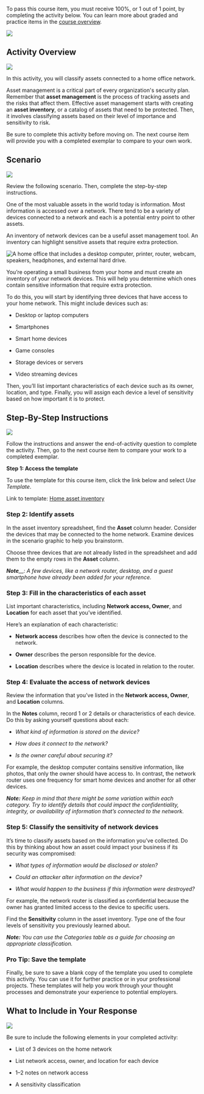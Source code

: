 To pass this course item, you must receive 100%, or 1 out of 1 point, by completing the activity below. You can learn more about graded and practice items in the [course overview](https://www.coursera.org/learn/assets-threats-and-vulnerabilities/supplement/ChT4c/course-5-overview).

![](https://d3c33hcgiwev3.cloudfront.net/imageAssetProxy.v1/zWGq3NYWS-67RvkNvvt2aw_da071c82bf264a239b19952603825af1_ifdxGHWoFAa6XEYeC1oGinNgbosJqFSyy4fo9BHN1vcnAG3ETX2ryswq9ZyB_OeONXacHLzza94qjTOMHeijK-QPEIyABo4U_-wLYFBQhurekiSypJW2e27-MkvI0yovZR85KBawkUNLGp8kVk2M1qmt86tdWidRawGV6OxP8ADjdGmiRTRXXONPid_GMA?expiry=1716681600000&hmac=D5K1Ep2GE-H3HKQ9QXlFniyajos5Mj3kXz06tS-OUWo)

## Activity Overview

![](https://d3c33hcgiwev3.cloudfront.net/imageAssetProxy.v1/bMeh0kzDSsiAlrMg034usw_abc4514fca5d4eeb9bc90936c66b31f1_QvS8VH7w3B7e3sQ-H-ASwpqKB9i0OP60WdXeKivoHPGqQ3KK_-Kisf0sLWRFBTiCkkK1s95FqEmnwQQsUIAPHz7w53NOiZr65nGIwuyd3ExVCO-voOOXi271M_VGDph0oBB9tySRR3xEPEvDiHRa6eGZ7uq0TWH64XrFGmvzFu41KzubstdvXXuvF0Zlug?expiry=1716681600000&hmac=mAQwd01w1etiTe0FUCrxFd2j4vjJMGPVL05RVwiYzxs)

In this activity, you will classify assets connected to a home office network.

Asset management is a critical part of every organization's security plan. Remember that **asset management** is the process of tracking assets and the risks that affect them. Effective asset management starts with creating an **asset inventory**, or a catalog of assets that need to be protected. Then, it involves classifying assets based on their level of importance and sensitivity to risk.

Be sure to complete this activity before moving on. The next course item will provide you with a completed exemplar to compare to your own work.

## Scenario

![](https://d3c33hcgiwev3.cloudfront.net/imageAssetProxy.v1/SW66AUISSQGahMGSkOzPSA_aeb798da7f294a0796d9764c0a694ef1_L-UOR_rtWbg2771ycVcAXom9gFEt2QGUWj28HaHAVqG25JITf40R_JaBU6pood6HR4CnjSArh8atBvKxqWvUJFCO9t89Ie9IpyezzipMJJ8lbaNHkFMoe9jTGfgRL5gpXeIeoPqJT-RpsjRKdI0IyDLLYoRLCxsSBVNRMGBDsSN2hK2ni0oyrsHMXCDVaQ?expiry=1716681600000&hmac=DVEiZ8g7RuQ8QepCEYdhKDpGcwUjcckjAQoptAzxmyg)

Review the following scenario. Then, complete the step-by-step instructions.

One of the most valuable assets in the world today is information. Most information is accessed over a network. There tend to be a variety of devices connected to a network and each is a potential entry point to other assets.

An inventory of network devices can be a useful asset management tool. An inventory can highlight sensitive assets that require extra protection.

![A home office that includes a desktop computer, printer, router, webcam, speakers, headphones, and external hard drive.](https://d3c33hcgiwev3.cloudfront.net/imageAssetProxy.v1/DI0UdPTXQZaKBH6U2COI2w_22f6d4855bff41c1b971796827a895f1_gEEbFojsNk_Cu-5-Hh5fQ1Vnx9XRopqFhxaks_ntc89bMPGKcbHIJJqTEvtba3W5rcUmKWep1CC4ai3O0vgMrjJ9vLtSoCL2YVaQLWxKszOBrepM9r9u_PnbBcabj-x5n7PYESUCOODgNp0isX6YqIQ?expiry=1716681600000&hmac=PR9Kws0jDqqaZJ4wMv-CXOAgk5RojXRFojUYvoamRLk)

You’re operating a small business from your home and must create an inventory of your network devices. This will help you determine which ones contain sensitive information that require extra protection.

To do this, you will start by identifying three devices that have access to your home network. This might include devices such as:

- Desktop or laptop computers
    
- Smartphones
    
- Smart home devices
    
- Game consoles
    
- Storage devices or servers
    
- Video streaming devices
    

Then, you’ll list important characteristics of each device such as its owner, location, and type. Finally, you will assign each device a level of sensitivity based on how important it is to protect.

## Step-By-Step Instructions

![](https://d3c33hcgiwev3.cloudfront.net/imageAssetProxy.v1/j8Q6Z2PiQnmgPd_RAFfxFw_6131b281f7984ceb8a90e740ba8142f1_L-UOR_rtWbg2771ycVcAXom9gFEt2QGUWj28HaHAVqG25JITf40R_JaBU6pood6HR4CnjSArh8atBvKxqWvUJFCO9t89Ie9IpyezzipMJJ8lbaNHkFMoe9jTGfgRL5gpXeIeoPqJT-RpsjRKdI0IyDLLYoRLCxsSBVNRMGBDsSN2hK2ni0oyrsHMXCDVaQ?expiry=1716681600000&hmac=qJvXqkKqp0b2-hyX17UvRK7yvO8te3-koHOLTs427-o)

Follow the instructions and answer the end-of-activity question to complete the activity. Then, go to the next course item to compare your work to a completed exemplar.

**Step 1: Access the template**

To use the template for this course item, click the link below and select _Use Template_. 

Link to template: [Home asset inventory](https://docs.google.com/spreadsheets/d/1x2MoqRGpK1WFj3kg5gPjCVTczWzQ0odc1LrO-ZZbIys/template/preview?resourcekey=0-IWZFZN2pMTG6JbJcaCc7ig)

### **Step 2: Identify assets**

In the asset inventory spreadsheet, find the **Asset** column header. Consider the devices that may be connected to the home network. Examine devices in the scenario graphic to help you brainstorm.

Choose three devices that are not already listed in the spreadsheet and add them to the empty rows in the **Asset** column.

_**Note**__: A few devices, like a network router, desktop, and a guest smartphone have already been added for your reference._

### **Step 3: Fill in the characteristics of each asset**

List important characteristics, including **Network access, Owner**, and **Location** for each asset that you’ve identified.

Here’s an explanation of each characteristic: 

- **Network access** describes how often the device is connected to the network.
    
- **Owner** describes the person responsible for the device.
    
- **Location** describes where the device is located in relation to the router.
    

### **Step 4: Evaluate the access of network devices** 

Review the information that you’ve listed in the **Network access, Owner**, and **Location** columns.

In the **Notes** column, record 1 or 2 details or characteristics of each device. Do this by asking yourself questions about each:

- _What kind of information is stored on the device?_
    
- _How does it connect to the network?_
    
- _Is the owner careful about securing it?_
    

For example, the desktop computer contains sensitive information, like photos, that only the owner should have access to. In contrast, the network router uses one frequency for smart home devices and another for all other devices.

_**Note:**_ _Keep in mind that there might be some variation within each category. Try to identify details that could impact the confidentiality, integrity, or availability of information that’s connected to the network._

### **Step 5: Classify the sensitivity of network devices**

It’s time to classify assets based on the information you’ve collected. Do this by thinking about how an asset could impact your business if its security was compromised:

- _What types of information would be disclosed or stolen?_
    
- _Could an attacker alter information on the device?_
    
- _What would happen to the business if this information were destroyed?_
    

For example, the network router is classified as confidential because the owner has granted limited access to the device to specific users.

Find the **Sensitivity** column in the asset inventory. Type one of the four levels of sensitivity you previously learned about.

_**Note:**_ _You can use the Categories table as a guide for choosing an appropriate classification._

### **Pro Tip: Save the template**

Finally, be sure to save a blank copy of the template you used to complete this activity. You can use it for further practice or in your professional projects. These templates will help you work through your thought processes and demonstrate your experience to potential employers.

## What to Include in Your Response

![](https://d3c33hcgiwev3.cloudfront.net/imageAssetProxy.v1/8ECEEWLQRdae4NAnMD0qGw_598d1a77900b4ec7bd24686176594bf1_9qybv0xDmnU-6RMqCUBN-X2eV-wR0N_0MJ6FG8qrAiwK0BqcRp4eF0AU9TZllRYZ-crdm88CC_HOQZ2rhl2BLr98yEAhWQ663d1Hf31JRYbSt3Y8ykTLKSr4XGUzPEfRURMyJ43Q8wQKL_-eX0CbWhQJuqGS3gEyeIEYsMxjyIrY5Oiw6nB9gRPLzGEhUw?expiry=1716681600000&hmac=bNtYVOlhUFllVbaz44C43h4bvD94HeG8k3DUH3_l-UU)

Be sure to include the following elements in your completed activity: 

- List of 3 devices on the home network
    
- List network access, owner, and location for each device
    
- 1–2 notes on network access
    
- A sensitivity classification
